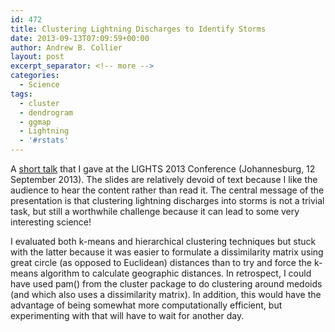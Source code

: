 ```yaml
---
id: 472
title: Clustering Lightning Discharges to Identify Storms
date: 2013-09-13T07:09:59+00:00
author: Andrew B. Collier
layout: post
excerpt_separator: <!-- more -->
categories:
  - Science
tags:
  - cluster
  - dendrogram
  - ggmap
  - Lightning
  - '#rstats'
---
```


A [short talk](https://speakerdeck.com/exegetic/clustering-lightning-into-storms) that I gave at the LIGHTS 2013 Conference (Johannesburg, 12 September 2013). The slides are relatively devoid of text because I like the audience to hear the content rather than read it. The central message of the presentation is that clustering lightning discharges into storms is not a trivial task, but still a worthwhile challenge because it can lead to some very interesting science!

<!-- more -->

<script async class="speakerdeck-embed" data-id="71c2f290fdbb0130f6d8022f0de05eea" data-ratio="1.33507170795306" src="//speakerdeck.com/assets/embed.js"></script>

I evaluated both k-means and hierarchical clustering techniques but stuck with the latter because it was easier to formulate a dissimilarity matrix using great circle (as opposed to Euclidean) distances than to try and force the k-means algorithm to calculate geographic distances. In retrospect, I could have used pam() from the cluster package to do clustering around medoids (and which also uses a dissimilarity matrix). In addition, this would have the advantage of being somewhat more computationally efficient, but experimenting with that will have to wait for another day.
